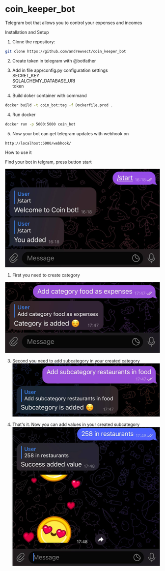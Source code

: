 # coin_keeper_bot
Telegram bot that allows you to control your expenses and incomes


Installation and Setup

1. Clone the repository:
```bash
git clone https://github.com/andrewvect/coin_keeper_bot
```
2. Create token in telegram with @botfather

3. Add in file app/config.py configuration settings<br />
   SECRET_KEY <br />
   SQLALCHEMY_DATABASE_URI <br />
   token 

5. Build doker container with command
```bash
docker build -t coin_bot:tag -f Dockerfile.prod .
```
4. Run docker
```bash
docker run -p 5000:5000 coin_bot
```
5. Now your bot can get telegram updates with webhook on
```bash
http://localhost:5000/webhook/  
```

How to use it

Find your bot in telgram, press button start

![img](github/screenshots/screenshot1.jpeg)

1. First you need to create category

![img](github/screenshots/screenshot2.jpeg)

3. Second you need to add subcategory in your created category
![img](github/screenshots/screenshot3.jpeg)

3. That's it. Now you can add values in your created subcategory
![img](github/screenshots/screenshot4.jpeg)
